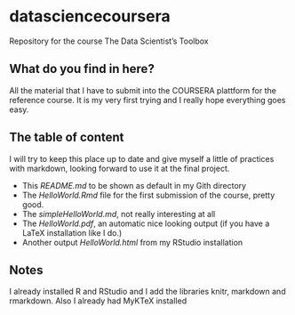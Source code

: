 ﻿datasciencecoursera
===================

Repository for the course The Data Scientist’s Toolbox

## What do you find in here?

All the material that I have to submit into the COURSERA plattform for the reference course. It is my very first trying and I really hope everything goes easy.

## The table of content

I will try to keep this place up to date and give myself a little of practices with markdown, looking forward to use it at the final project.

- This _README.md_ to be shown as default in my Gith directory 
- The _HelloWorld.Rmd_ file for the first submission of the course, pretty good.
- The _simpleHelloWorld.md_, not really interesting at all
- The _HelloWorld.pdf_, an automatic nice looking output (if you have a LaTeX installation like I do.)
- Another output _HelloWorld.html_ from my RStudio installation

## Notes

I already installed R and RStudio and I add the libraries knitr, markdown and rmarkdown. Also I already had MyKTeX installed
